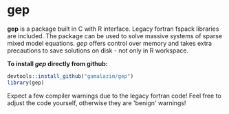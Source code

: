 # gep
**gep** is a package built in C with R interface. Legacy fortran fspack libraries are included. The package can be used to solve massive systems of sparse mixed model equations. *gep* offers control over memory and takes extra precautions to save solutions on disk - not only in R workspace.    

**To install *gep* directly from github:**

```r
devtools::install_github("gamalazim/gep")
library(gep)
```
Expect a few compiler warnings due to the legacy fortran code! Feel free to adjust the code yourself, otherwise they are 'benign' warnings! 

